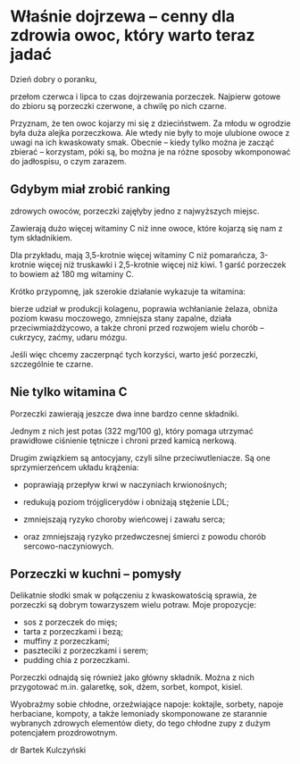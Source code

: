 # Właśnie dojrzewa – cenny dla zdrowia owoc, który warto teraz jadać

Dzień dobry o poranku,

przełom czerwca i lipca to czas dojrzewania porzeczek. Najpierw gotowe do zbioru są porzeczki czerwone, a chwilę po nich czarne.

Przyznam, że ten owoc kojarzy mi się z dzieciństwem. Za młodu w ogrodzie była duża alejka porzeczkowa. Ale wtedy nie były to moje ulubione owoce z uwagi na ich kwaskowaty smak. Obecnie – kiedy tylko można je zacząć zbierać – korzystam, póki są, bo można je na różne sposoby wkomponować do jadłospisu, o czym zarazem.

## Gdybym miał zrobić ranking

zdrowych owoców, porzeczki zajęłyby jedno z najwyższych miejsc.

Zawierają dużo więcej witaminy C niż inne owoce, które kojarzą się nam z tym składnikiem.

Dla przykładu, mają 3,5-krotnie więcej witaminy C niż pomarańcza, 3-krotnie więcej niż truskawki i 2,5-krotnie więcej niż kiwi. 1 garść porzeczek to bowiem aż 180 mg witaminy C.

Krótko przypomnę, jak szerokie działanie wykazuje ta witamina:

bierze udział w produkcji kolagenu, poprawia wchłanianie żelaza, obniża poziom kwasu moczowego, zmniejsza stany zapalne, działa przeciwmiażdżycowo, a także chroni przed rozwojem wielu chorób – cukrzycy, zaćmy, udaru mózgu.

Jeśli więc chcemy zaczerpnąć tych korzyści, warto jeść porzeczki, szczególnie te czarne.

## Nie tylko witamina C

Porzeczki zawierają jeszcze dwa inne bardzo cenne składniki.

Jednym z nich jest potas (322 mg/100 g), który pomaga utrzymać prawidłowe ciśnienie tętnicze i chroni przed kamicą nerkową.

Drugim związkiem są antocyjany, czyli silne przeciwutleniacze. Są one sprzymierzeńcem układu krążenia:

- poprawiają przepływ krwi w naczyniach krwionośnych;

- redukują poziom trójglicerydów i obniżają stężenie LDL;

- zmniejszają ryzyko choroby wieńcowej i zawału serca;

- oraz zmniejszają ryzyko przedwczesnej śmierci z powodu chorób sercowo-naczyniowych.

## Porzeczki w kuchni – pomysły

Delikatnie słodki smak w połączeniu z kwaskowatością sprawia, że porzeczki są dobrym towarzyszem wielu potraw. Moje propozycje:

- sos z porzeczek do mięs;
- tarta z porzeczkami i bezą;
- muffiny z porzeczkami;
- paszteciki z porzeczkami i serem;
- pudding chia z porzeczkami.

Porzeczki odnajdą się również jako główny składnik. Można z nich przygotować m.in. galaretkę, sok, dżem, sorbet, kompot, kisiel.

Wyobraźmy sobie chłodne, orzeźwiające napoje: koktajle, sorbety, napoje herbaciane, kompoty, a także lemoniady skomponowane ze starannie wybranych zdrowych elementów diety, do tego chłodne zupy z dużym potencjałem prozdrowotnym.

dr Bartek Kulczyński

